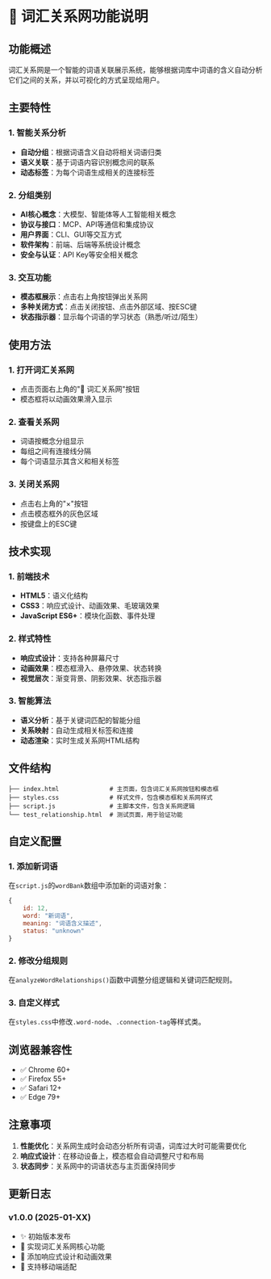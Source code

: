 # 🔗 词汇关系网功能说明

## 功能概述

词汇关系网是一个智能的词语关联展示系统，能够根据词库中词语的含义自动分析它们之间的关系，并以可视化的方式呈现给用户。

## 主要特性

### 1. 智能关系分析
- **自动分组**：根据词语含义自动将相关词语归类
- **语义关联**：基于词语内容识别概念间的联系
- **动态标签**：为每个词语生成相关的连接标签

### 2. 分组类别
- **AI核心概念**：大模型、智能体等人工智能相关概念
- **协议与接口**：MCP、API等通信和集成协议
- **用户界面**：CLI、GUI等交互方式
- **软件架构**：前端、后端等系统设计概念
- **安全与认证**：API Key等安全相关概念

### 3. 交互功能
- **模态框展示**：点击右上角按钮弹出关系网
- **多种关闭方式**：点击关闭按钮、点击外部区域、按ESC键
- **状态指示器**：显示每个词语的学习状态（熟悉/听过/陌生）

## 使用方法

### 1. 打开词汇关系网
- 点击页面右上角的"🔗 词汇关系网"按钮
- 模态框将以动画效果滑入显示

### 2. 查看关系网
- 词语按概念分组显示
- 每组之间有连接线分隔
- 每个词语显示其含义和相关标签

### 3. 关闭关系网
- 点击右上角的"×"按钮
- 点击模态框外的灰色区域
- 按键盘上的ESC键

## 技术实现

### 1. 前端技术
- **HTML5**：语义化结构
- **CSS3**：响应式设计、动画效果、毛玻璃效果
- **JavaScript ES6+**：模块化函数、事件处理

### 2. 样式特性
- **响应式设计**：支持各种屏幕尺寸
- **动画效果**：模态框滑入、悬停效果、状态转换
- **视觉层次**：渐变背景、阴影效果、状态指示器

### 3. 智能算法
- **语义分析**：基于关键词匹配的智能分组
- **关系映射**：自动生成相关标签和连接
- **动态渲染**：实时生成关系网HTML结构

## 文件结构

```
├── index.html              # 主页面，包含词汇关系网按钮和模态框
├── styles.css              # 样式文件，包含模态框和关系网样式
├── script.js               # 主脚本文件，包含关系网逻辑
└── test_relationship.html  # 测试页面，用于验证功能
```

## 自定义配置

### 1. 添加新词语
在`script.js`的`wordBank`数组中添加新的词语对象：
```javascript
{
    id: 12,
    word: "新词语",
    meaning: "词语含义描述",
    status: "unknown"
}
```

### 2. 修改分组规则
在`analyzeWordRelationships()`函数中调整分组逻辑和关键词匹配规则。

### 3. 自定义样式
在`styles.css`中修改`.word-node`、`.connection-tag`等样式类。

## 浏览器兼容性

- ✅ Chrome 60+
- ✅ Firefox 55+
- ✅ Safari 12+
- ✅ Edge 79+

## 注意事项

1. **性能优化**：关系网生成时会动态分析所有词语，词库过大时可能需要优化
2. **响应式设计**：在移动设备上，模态框会自动调整尺寸和布局
3. **状态同步**：关系网中的词语状态与主页面保持同步

## 更新日志

### v1.0.0 (2025-01-XX)
- ✨ 初始版本发布
- 🔗 实现词汇关系网核心功能
- 🎨 添加响应式设计和动画效果
- 📱 支持移动端适配

